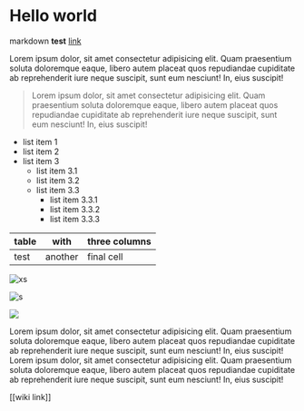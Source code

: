 # Hello world

markdown **test** [link](/test)

Lorem ipsum dolor, sit amet consectetur adipisicing elit. Quam praesentium soluta doloremque eaque, libero autem placeat quos repudiandae cupiditate ab reprehenderit iure neque suscipit, sunt eum nesciunt! In, eius suscipit!

> Lorem ipsum dolor, sit amet consectetur adipisicing elit. Quam praesentium soluta doloremque eaque, libero autem placeat quos repudiandae cupiditate ab reprehenderit iure neque suscipit, sunt eum nesciunt! In, eius suscipit!

- list item 1
- list item 2
- list item 3
    - list item 3.1
    - list item 3.2
    - list item 3.3
        - list item 3.3.1
        - list item 3.3.2
        - list item 3.3.3

| table | with    | three columns |
| ----- | ------- | ------------- |
| test  | another | final cell    |

![xs](../static/2761183_460s.jpg)

![s](../static/2761183_460s.jpg)

![](../static/2761183_460s.jpg)

Lorem ipsum dolor, sit amet consectetur adipisicing elit. Quam praesentium soluta doloremque eaque, libero autem placeat quos repudiandae cupiditate ab reprehenderit iure neque suscipit, sunt eum nesciunt! In, eius suscipit!
Lorem ipsum dolor, sit amet consectetur adipisicing elit. Quam praesentium soluta doloremque eaque, libero autem placeat quos repudiandae cupiditate ab reprehenderit iure neque suscipit, sunt eum nesciunt! In, eius suscipit!

[[wiki link]]
